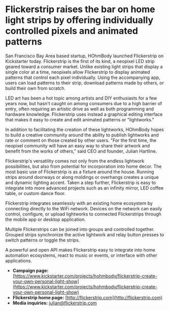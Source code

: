 Flickerstrip raises the bar on home light strips by offering individually controlled pixels and animated patterns
=========================================

San Francisco Bay Area based startup, HOhmBody launched Flickerstrip on Kickstarter today. Flickerstrip is the first of its kind, a neopixel LED strip geared toward a consumer market. Unlike existing light strips that display a single color at a time, neopixels allow Flickerstrip to display animated patterns that control each pixel individually. Using the accompanying app, users can load patterns to their strip, download patterns made by others, or build their own from scratch.

LED art has been a hot topic among artists and DIY enthusiasts for a few years now, but hasn't caught on among consumers due to a high barrier of entry, often requiring an artistic drive as well as both programming and hardware knowledge. Flickerstrip uses instead a graphical editing interface that makes it easy to create and edit animated patterns or "lightworks."

In addition to facilitating the creation of these lightworks, HOhmBody hopes to build a creative community around the ability to publish lightworks and rate or comment on those created by other users. "For the first time, the neopixel community will have an easy way to share their artwork and benefit from the works of others," said CEO and founder, Julian Hartline.

Flickerstrip's versatility comes not only from the endless lightwork possibilities, but also from potential for incorporation into home decor. The most basic use of Flickerstrip is as a fixture around the house. Running strips around doorways or along moldings or overhangs creates a unique and dynamic lighting accent. Taken a step further, Flickerstrip is easy to integrate into more advanced projects such as an infinity mirror, LED coffee table, or custom dance floor.

Flickerstrip integrates seamlessly with an existing home ecosystem by connecting directly to the WiFi network. Devices on the network can easily control, configure, or upload lightworks to connected Flickerstrips through the mobile  app or desktop application.

Multiple Flickerstrips can be joined into groups and controlled together. Grouped strips synchronize the active lightwork and relay button presses to switch patterns or toggle the strips.

A powerful and open API makes Flickerstrip easy to integrate into home automation ecosystems, react to music or events, or interface with other applications.

* **Campaign page:** [https://www.kickstarter.com/projects/hohmbody/flickerstrip-create-your-own-personal-light-show](https://www.kickstarter.com/projects/hohmbody/flickerstrip-create-your-own-personal-light-show)
* **Flickerstrip home page:** [http://flickerstrip.com](http://flickerstrip.com)
* **Media inquiries:** julian@flickerstrip.com


